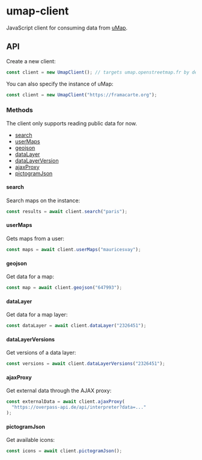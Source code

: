 # umap-client

JavaScript client for consuming data from [uMap](https://github.com/umap-project/umap).

## API

Create a new client:

```js
const client = new UmapClient(); // targets umap.openstreetmap.fr by default
```

You can also specify the instance of uMap:

```js
const client = new UmapClient("https://framacarte.org");
```

### Methods

The client only supports reading public data for now.

- [search](#search)
- [userMaps](#usermaps)
- [geojson](#geojson)
- [dataLayer](#datalayer)
- [dataLayerVersion](#datalayerversion)
- [ajaxProxy](#ajaxproxy)
- [pictogramJson](#pictogramjson)

#### search

Search maps on the instance:

```js
const results = await client.search("paris");
```

#### userMaps

Gets maps from a user:

```js
const maps = await client.userMaps("mauricesvay");
```

#### geojson

Get data for a map:

```js
const map = await client.geojson("647993");
```

#### dataLayer

Get data for a map layer:

```js
const dataLayer = await client.dataLayer("2326451");
```

#### dataLayerVersions

Get versions of a data layer:

```js
const versions = await client.dataLayerVersions("2326451");
```

#### ajaxProxy

Get external data through the AJAX proxy:

```js
const externalData = await client.ajaxProxy(
  "https://overpass-api.de/api/interpreter?data=..."
);
```

#### pictogramJson

Get available icons:

```js
const icons = await client.pictogramJson();
```
